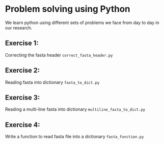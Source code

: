 # Problem solving using Python
We learn python using different sets of problems we
face from day to day in our research. 

## Exercise 1:
Correcting the fasta header
`correct_fasta_header.py`

## Exercise 2:
Reading fasta into dictionary
`fasta_to_dict.py`

## Exercise 3:
Reading a multi-line fasta into dictionary
`multiline_fasta_to_dict.py`

## Exercise 4:
Write a function to read fasta file into a dictionary
`fasta_function.py`

